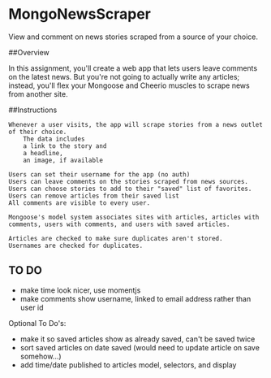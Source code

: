 # MongoNewsScraper
View and comment on news stories scraped from a source of your choice.


##Overview

In this assignment, you'll create a web app that lets users leave comments on the latest news. But you're not going to actually write any articles; instead, you'll flex your Mongoose and Cheerio muscles to scrape news from another site.

##Instructions

    Whenever a user visits, the app will scrape stories from a news outlet of their choice. 
        The data includes
        a link to the story and 
        a headline, 
        an image, if available
    
    Users can set their username for the app (no auth)
    Users can leave comments on the stories scraped from news sources. 
    Users can choose stories to add to their "saved" list of favorites.
    Users can remove articles from their saved list 
    All comments are visible to every user.

    Mongoose's model system associates sites with articles, articles with comments, users with comments, and users with saved articles.

    Articles are checked to make sure duplicates aren't stored.
    Usernames are checked for duplicates.

## TO DO
* make time look nicer, use momentjs
* make comments show username, linked to email address rather than user id

Optional To Do's:
* make it so saved articles show as already saved, can't be saved twice
* sort saved articles on date saved (would need to update article on save somehow...)
* add time/date published to articles model, selectors, and display
